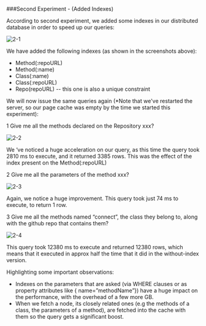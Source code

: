###Second Experiment - (Added Indexes)

According to second experiment, we added some indexes in our distributed database in order to speed up our queries:

![2-1](https://cloud.githubusercontent.com/assets/11991105/20259972/31c59cba-aa60-11e6-933e-7d3ba4acb3f4.png)

We have added the following indexes (as shown in the screenshots above):
 - Method(:repoURL)
 - Method(:name)
 - Class(:name)
 - Class(:repoURL)
 - Repo(repoURL) -- this one is also a unique constraint

We will now issue the same queries again (*Note that we've restarted the server, so our page cache was empty by the time we started this experiment):

1 Give me all the methods declared on the Repository xxx?

![2-2](https://cloud.githubusercontent.com/assets/11991105/20260098/cc942bbc-aa60-11e6-8836-e1eea242ab1f.png)

We ‘ve noticed a huge acceleration on our query, as this time the query took 2810 ms to execute, and it returned 3385 rows. This was the effect of the index present on the Method(:repoURL)

2 Give me all the parameters of the method xxx?

![2-3](https://cloud.githubusercontent.com/assets/11991105/20260149/0c7a6ba6-aa61-11e6-8d83-97b6f256c278.png)

Again, we notice a huge improvement. This query took just 74 ms to execute, to return 1 row.

3 Give me all the methods named “connect”, the class they belong to, along with the github repo that contains them?

![2-4](https://cloud.githubusercontent.com/assets/11991105/20260248/727eb9f2-aa61-11e6-8502-5e23326214ce.png)

This query took 12380 ms to execute and returned 12380 rows, which means that it executed in approx half the time that it did in the without-index version. 

Highlighting some important observations:
 - Indexes on the parameters that are asked (via WHERE clauses or as property attributes like { name=”methodName”}) have a huge impact on the performance, with the overhead of a few more GB.
 - When we fetch a node, its closely related ones (e.g the methods of a class, the parameters of a method), are fetched into the cache with them so the query gets a significant boost.


